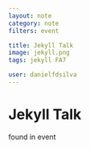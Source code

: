 ```yaml
---
layout: note
category: note
filters: event

title: Jekyll Talk
image: jekyll.png
tags: jekyll FA7

user: danielfdsilva
---
```


# Jekyll Talk

found in event